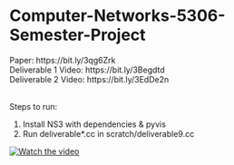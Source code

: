 <h1>Computer-Networks-5306-Semester-Project</h1>
Paper: https://bit.ly/3qg6Zrk<br>
Deliverable 1 Video: https://bit.ly/3Begdtd<br>
Deliverable 2 Video: https://bit.ly/3EdDe2n<br><br>

Steps to run:<br>
1. Install NS3 with dependencies & pyvis<br>
2. Run deliverable*.cc in scratch/deliverable9.cc<br>

[![Watch the video](https://i.imgur.com/vKb2F1B.png)](https://youtu.be/vt5fpE0bzSY)
